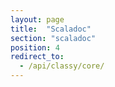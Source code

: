 ```yaml
---
layout: page
title:  "Scaladoc"
section: "scaladoc"
position: 4
redirect_to:
  - /api/classy/core/
---
```

